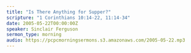```yaml
---
title: "Is There Anything for Supper?"
scripture: "1 Corinthians 10:14-22, 11:14-34"
date: 2005-05-22T00:00:00Z
speaker: Sinclair Ferguson
sermon_type: morning
audio: https://pcpcmorningsermons.s3.amazonaws.com/2005-05-22.mp3 
---
```



